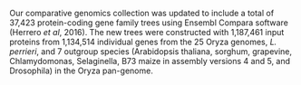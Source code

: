 Our comparative genomics collection was updated to include a total of 37,423 protein-coding gene family trees using Ensembl Compara software (Herrero _et al_, 2016). The new trees were constructed with 1,187,461 input proteins from 1,134,514 individual genes from the 25 Oryza genomes, _L. perrieri_, and 7 outgroup species (Arabidopsis thaliana, sorghum, grapevine, Chlamydomonas, Selaginella, B73 maize in assembly versions 4 and 5, and Drosophila) in the Oryza pan-genome.
